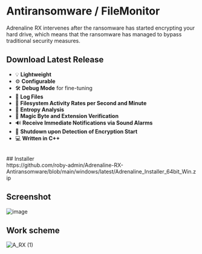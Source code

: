 # Antiransomware / FileMonitor
Adrenaline RX intervenes after the ransomware has started encrypting your hard drive, which means that the ransomware has managed to bypass traditional security measures.

## Download Latest Release

- 💡 **Lightweight**<br>
- ⚙️ **Configurable**<br>
- 🛠️ **Debug Mode** for fine-tuning<br>
- 📝 **Log Files**<br>
- 🔄 **Filesystem Activity Rates per Second and Minute**<br>
- 🧮 **Entropy Analysis**<br>
- 🧾 **Magic Byte and Extension Verification**<br>
- 🔊 **Receive Immediate Notifications via Sound Alarms**<br>
- 🚀 **Shutdown upon Detection of Encryption Start**<br>
- 💻 **Written in C++**<br>
<br>
## Installer
<br>
https://github.com/roby-admin/Adrenaline-RX-Antiransomware/blob/main/windows/latest/Adrenaline_Installer_64bit_Win.zip

## Screenshot
![image](https://github.com/roby-admin/Adrenaline-RX-Antiransomware/assets/54857521/8e498599-dc71-46ed-a684-884e81cce3a7)
<br>
## Work scheme
![A_RX (1)](https://github.com/roby-admin/Adrenaline-RX-Antiransomware/assets/54857521/4e3ef392-8027-4aca-99de-42ca07e13556)


